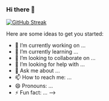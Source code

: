 ### Hi there 👋

[![GitHub Streak](http://github-readme-streak-stats.herokuapp.com?user=quazEx&theme=dark&date_format=j%20M%5B%20Y%5D)](https://git.io/streak-stats)


Here are some ideas to get you started:

- 🔭 I’m currently working on ...
- 🌱 I’m currently learning ...
- 👯 I’m looking to collaborate on ...
- 🤔 I’m looking for help with ...
- 💬 Ask me about ...
- 📫 How to reach me: ...
- 😄 Pronouns: ...
- ⚡ Fun fact: ...
-->
